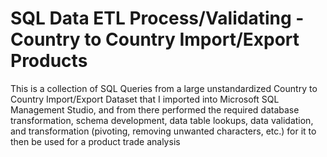#  SQL Data ETL Process/Validating - Country to Country Import/Export Products
This is a collection of SQL Queries from a large unstandardized Country to Country Import/Export Dataset that I imported into Microsoft SQL Management Studio, and from there performed the required database transformation, schema development, data table lookups, data validation, and transformation (pivoting, removing unwanted characters, etc.) for it to then be used for a product trade analysis

